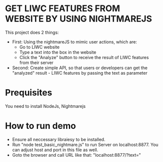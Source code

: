 # GET LIWC FEATURES FROM WEBSITE BY USING NIGHTMAREJS
This project does 2 things:
* First:  Using the nightmareJS to mimic user actions, which are:
   * Go to LIWC website
   * Type a text into the box in the website
   * Click the "Analyze" button to receive the result of LIWC features from their server
* Second: Create simple API, so that users or developers can get the "analyzed" result - LIWC features by passing the text as parameter

# Prequisites
You need to install NodeJs, Nightmarejs

# How to run demo
* Ensure all neccessary libraiesy to be installed.
* Run "node test_basic_nightmare.js" to run Server on localhost:8877. You can adjust host and port in this file as well.
* Goto the browser and call URL like that: "localhost:8877/?text=<Your-text-here>"
